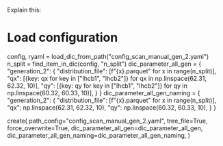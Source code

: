 Explain this:


# Load configuration
config, ryaml = load_dic_from_path("config_scan_manual_gen_2.yaml")
n_split = find_item_in_dic(config, "n_split")
dic_parameter_all_gen = {
    "generation_2": {
        "distribution_file": [f"{x}.parquet" for x in range(n_split)],
        "qx": [{key: qx for key in ["lhcb1", "lhcb2"]} for qx in np.linspace(62.31, 62.32, 10)],
        "qy": [{key: qy for key in ["lhcb1", "lhcb2"]} for qy in np.linspace(60.32, 60.33, 10)],
    }
}
dic_parameter_all_gen_naming = {
    "generation_2": {
        "distribution_file": [f"{x}.parquet" for x in range(n_split)],
        "qx": np.linspace(62.31, 62.32, 10),
        "qy": np.linspace(60.32, 60.33, 10),
    }
}


create(
    path_config="config_scan_manual_gen_2.yaml",
    tree_file=True,
    force_overwrite=True,
    dic_parameter_all_gen=dic_parameter_all_gen,
    dic_parameter_all_gen_naming=dic_parameter_all_gen_naming,
)